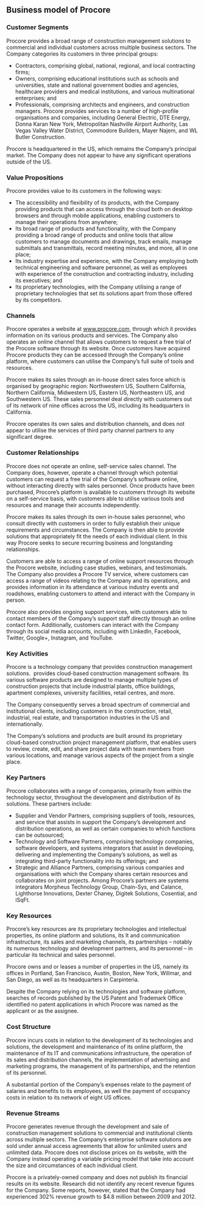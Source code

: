 Business model of Procore
-------------------------

 ### Customer Segments

 Procore provides a broad range of construction management solutions to commercial and individual customers across multiple business sectors. The Company categories its customers in three principal groups:

  * Contractors, comprising global, national, regional, and local contracting firms;
 * Owners, comprising educational institutions such as schools and universities, state and national government bodies and agencies, healthcare providers and medical institutions, and various multinational enterprises; and
 * Professionals, comprising architects and engineers, and construction managers.
  Procore provides services to a number of high-profile organisations and companies, including General Electric, DTE Energy, Donna Karan New York, Metropolitan Nashville Airport Authority, Las Vegas Valley Water District, Commodore Builders, Mayer Najem, and WL Butler Construction.

 Procore is headquartered in the US, which remains the Company’s principal market. The Company does not appear to have any significant operations outside of the US.

 ### Value Propositions

 Procore provides value to its customers in the following ways:

  * The accessibility and flexibility of its products, with the Company providing products that can access through the cloud both on desktop browsers and through mobile applications, enabling customers to manage their operations from anywhere;
 * Its broad range of products and functionality, with the Company providing a broad range of products and online tools that allow customers to manage documents and drawings, track emails, manage submittals and transmittals, record meeting minutes, and more, all in one place;
 * Its industry expertise and experience, with the Company employing both technical engineering and software personnel, as well as employees with experience of the construction and contracting industry, including its executives; and
 * Its proprietary technologies, with the Company utilising a range of proprietary technologies that set its solutions apart from those offered by its competitors.
  ### Channels

 Procore operates a website at www.procore.com, through which it provides information on its various products and services. The Company also operates an online channel that allows customers to request a free trial of the Procore software through its website. Once customers have acquired Procore products they can be accessed through the Company’s online platform, where customers can utilise the Company’s full suite of tools and resources.

 Procore makes its sales through an in-house direct sales force which is organised by geographic region: Northwestern US, Southern California, Northern California, Midwestern US, Eastern US, Northeastern US, and Southwestern US. These sales personnel deal directly with customers out of its network of nine offices across the US, including its headquarters in California.

 Procore operates its own sales and distribution channels, and does not appear to utilise the services of third party channel partners to any significant degree.

 ### Customer Relationships

 Procore does not operate an online, self-service sales channel. The Company does, however, operate a channel through which potential customers can request a free trial of the Company’s software online, without interacting directly with sales personnel. Once products have been purchased, Procore’s platform is available to customers through its website on a self-service basis, with customers able to utilise various tools and resources and manage their accounts independently.

 Procore makes its sales through its own in-house sales personnel, who consult directly with customers in order to fully establish their unique requirements and circumstances. The Company is then able to provide solutions that appropriately fit the needs of each individual client. In this way Procore seeks to secure recurring business and longstanding relationships.

 Customers are able to access a range of online support resources through the Procore website, including case studies, webinars, and testimonials. The Company also provides a Procore TV service, where customers can access a range of videos relating to the Company and its operations, and provides information in its attendance at various industry events and roadshows, enabling customers to attend and interact with the Company in person.

 Procore also provides ongoing support services, with customers able to contact members of the Company’s support staff directly through an online contact form. Additionally, customers can interact with the Company through its social media accounts, including with LinkedIn, Facebook, Twitter, Google+, Instagram, and YouTube.

 ### Key Activities

 Procore is a technology company that provides construction management solutions.  provides cloud-based construction management software. Its various software products are designed to manage multiple types of construction projects that include industrial plants, office buildings, apartment complexes, university facilities, retail centres, and more.

 The Company consequently serves a broad spectrum of commercial and institutional clients, including customers in the construction, retail, industrial, real estate, and transportation industries in the US and internationally.

 The Company’s solutions and products are built around its proprietary cloud-based construction project management platform, that enables users to review, create, edit, and share project data with team members from various locations, and manage various aspects of the project from a single place.

 ### Key Partners

 Procore collaborates with a range of companies, primarily from within the technology sector, throughout the development and distribution of its solutions. These partners include:

  * Supplier and Vendor Partners, comprising suppliers of tools, resources, and service that assists in support the Company’s development and distribution operations, as well as certain companies to which functions can be outsourced;
 * Technology and Software Partners, comprising technology companies, software developers, and systems integrators that assist in developing, delivering and implementing the Company’s solutions, as well as integrating third-party functionality into its offerings; and
 * Strategic and Alliance Partners, comprising various companies and organisations with which the Company shares certain resources and collaborates on joint projects.
  Among Procore’s partners are systems integrators Morpheus Technology Group, Chain-Sys, and Calance, Lighthorse Innovations, Dexter Chaney, Digitek Solutions, Cosential, and iSqFt.

 ### Key Resources

 Procore’s key resources are its proprietary technologies and intellectual properties, its online platform and solutions, its It and communication infrastructure, its sales and marketing channels, its partnerships – notably its numerous technology and development partners, and its personnel – in particular its technical and sales personnel.

 Procore owns and or leases a number of properties in the US, namely its offices in Portland, San Francisco, Austin, Boston, New York, Willmar, and San Diego, as well as its headquarters in Carpinteria.

 Despite the Company relying on its technologies and software platform, searches of records published by the US Patent and Trademark Office identified no patent applications in which Procore was named as the applicant or as the assignee.

 ### Cost Structure

 Procore incurs costs in relation to the development of its technologies and solutions, the development and maintenance of its online platform, the maintenance of its IT and communications infrastructure, the operation of its sales and distribution channels, the implementation of advertising and marketing programs, the management of its partnerships, and the retention of its personnel.

 A substantial portion of the Company’s expenses relate to the payment of salaries and benefits to its employees, as well the payment of occupancy costs in relation to its network of eight US offices.

 ### Revenue Streams

 Procore generates revenue through the development and sale of construction management solutions to commercial and institutional clients across multiple sectors. The Company’s enterprise software solutions are sold under annual access agreements that allow for unlimited users and unlimited data. Procore does not disclose prices on its website, with the Company instead operating a variable pricing model that take into account the size and circumstances of each individual client.

 Procore is a privately-owned company and does not publish its financial results on its website. Research did not identify any recent revenue figures for the Company. Some reports, however, stated that the Company had experienced 302% revenue growth to $4.8 million between 2009 and 2012.